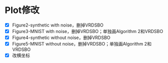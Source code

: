 # Plot修改
* [x] Figure2-synthetic with noise，删掉VRDSBO
* [x] Figure3-MNIST with noise，删掉VRDSBO；单独画Algorithm 2和VRDSBO
* [x] Figure4-synthetic without noise，删掉VRDSBO
* [x] Figure5-MNIST without noise，删掉VRDSBO；单独画Algorithm 2和VRDSBO
* [x] 改横坐标